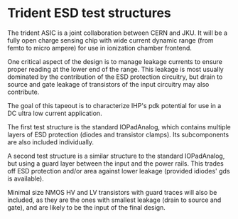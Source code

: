 # Trident ESD test structures

The trident ASIC is a joint collaboration between CERN and JKU. It will be a
fully open charge sensing chip with wide current dynamic range (from femto to
micro ampere) for use in ionization chamber frontend.

One critical aspect of the design is to manage leakage currents to ensure
proper reading at the lower end of the range. This leakage is most usually
dominated by the contribution of the ESD protection circuitry, but drain
to source and gate leakage of transistors of the input circuitry may
also contribute.

The goal of this tapeout is to characterize IHP's pdk potential
for use in a DC ultra low current application.

The first test structure is the standard IOPadAnalog, which contains multiple
layers of ESD protection (diodes and transistor clamps).
Its subcomponents are also included individually.

A second test structure is a similar structure to the standard IOPadAnalog, but
using a guard layer between the input and the power rails. This trades off
ESD protection and/or area against lower leakage (provided idiodes' gds is
available).

Minimal size NMOS HV and LV transistors with guard traces will also be included,
as they are the ones with smallest leakage (drain to source and gate), and are
likely to be the input of the final design.


